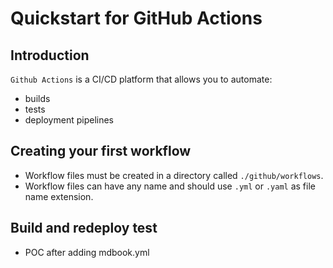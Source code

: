 # Quickstart for GitHub Actions

## Introduction

`Github Actions` is a CI/CD platform that allows you to automate:
* builds
* tests
* deployment pipelines

## Creating your first workflow

* Workflow files must be created in a directory called `./github/workflows`.
* Workflow files can have any name and should use `.yml` or `.yaml` as file name extension.

## Build and redeploy test
* POC after adding mdbook.yml
